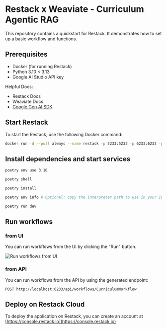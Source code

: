 # Restack x Weaviate - Curriculum Agentic RAG

This repository contains a quickstart for Restack.
It demonstrates how to set up a basic workflow and functions.

## Prerequisites

- Docker (for running Restack)
- Python 3.10 < 3.13
- Google AI Studio API key 

Helpful Docs:

- Restack Docs
- Weaviate Docs
- [Google Gen AI SDK](https://googleapis.github.io/python-genai/)

## Start Restack

To start the Restack, use the following Docker command:

```bash
docker run -d --pull always --name restack -p 5233:5233 -p 6233:6233 -p 7233:7233 ghcr.io/restackio/restack:main
```

## Install dependencies and start services

```bash
poetry env use 3.10
```

```bash
poetry shell
```

```bash
poetry install
```

```bash
poetry env info # Optional: copy the interpreter path to use in your IDE (e.g. Cursor, VSCode, etc.)
```

```bash
poetry run dev
```

## Run workflows

### from UI

You can run workflows from the UI by clicking the "Run" button.

![Run workflows from UI](./screenshot-quickstart.png)

### from API

You can run workflows from the API by using the generated endpoint:

`POST http://localhost:6233/api/workflows/CurriculumWorkflow`

## Deploy on Restack Cloud

To deploy the application on Restack, you can create an account at [https://console.restack.io](https://console.restack.io)
